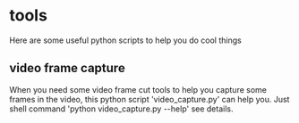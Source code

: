 # tools
Here are some useful python scripts to help you do cool things

## video frame capture

When you need some video frame cut tools to help you capture some frames in the video, this python script 'video_capture.py' can help you.
Just shell command 'python video_capture.py --help' see details.